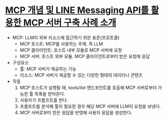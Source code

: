 # [MCP 개념 및 LINE Messaging API를 활용한 MCP 서버 구축 사례 소개](https://techblog.lycorp.co.jp/ko/introduction-to-mcp-and-building-mcp-server-using-line-messaging-api)

- MCP: LLM이 외부 리소스에 접근하기 위한 표준(프로토콜)
    - MCP 호스트: MCP를 사용하는 주체. 즉 LLM
    - MCP 클라이언트: 호스트 내부 모듈로 MCP 서버에 요청
    - MCP 서버: 호스트 외부 모듈. MCP 클라이언트로부터 받은 요청에 응답
- 구성요소
    - 툴: MCP 서버가 제공하는 기능
    - 리소스: MCP 서버가 제공할 수 있는 다양한 형태의 데이터나 콘텐츠
- 작동
    1. MCP 호스트가 실행될 때, tools/list 엔드포인트를 호출해 MCP 서버로부터 가능한 툴 목록을 받아온다.
    2. 사용자가 프롬프트를 한다.
    3. 프롬프트를 분석해 툴이 필요한 경우 해당 MCP 서버에 LLM이 요청을 보낸다.
    4. MCP 서버로부터 받은 응답을 반영해 사용자 응답을 생성한다.
